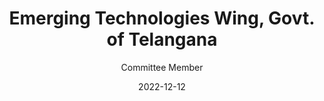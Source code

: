 ---
title: "Emerging Technologies Wing, Govt. of Telangana"
subtitle: "Committee Member"
subsubtitle: "Responsible AI Working Committee"
date: 2022-12-12
image: "https://media.licdn.com/dms/image/C561BAQHUvXFm8t0SSQ/company-background_10000/0/1623310598733/et_itec_gots_cover?e=2147483647&v=beta&t=drK3sT3sMICXaFUY1n_JDagNz-4Or6Emqwtj44xHydM"
link: "https://www.linkedin.com/posts/et-itec-gots_ai-telanganainnovation-responsibleai-activity-7158068445392080897-D4P_"
draft: false
weight: 7
---